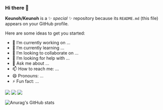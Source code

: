 ### Hi there 👋

**Keunoh/Keunoh** is a ✨ _special_ ✨ repository because its `README.md` (this file) appears on your GitHub profile.

Here are some ideas to get you started:

- 🔭 I’m currently working on ... 
- 🌱 I’m currently learning ... 
- 👯 I’m looking to collaborate on ...
- 🤔 I’m looking for help with ...
- 💬 Ask me about ... 
- 📫 How to reach me: ...
- 😄 Pronouns: ...
- ⚡ Fun fact: ...

<img src="https://img.shields.io/badge/Spring-white?style=flat&logo=Spring&logoColor=#6DB33F"/>
<img src="https://img.shields.io/badge/SpringBoot-white?style=flat&logo=springBoot&logoColor=#6DB33F">
<img src="https://img.shields.io/badge/SpringSecurity-white?style=flat&logo=Spring Security&logoColor=#6DB33F">

![Anurag's GitHub stats](https://github-readme-stats.vercel.app/api?username=Keunoh&show_icons=true&theme=radical)
